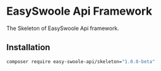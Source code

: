 # EasySwoole Api Framework
The Skeleton of EasySwoole Api framework.

## Installation
```bash
composer require easy-swoole-api/skeleton="1.0.0-beta"
```
